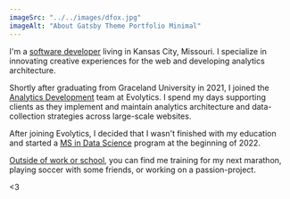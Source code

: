 ```yaml
---
imageSrc: "../../images/dfox.jpg"
imageAlt: "About Gatsby Theme Portfolio Minimal"
---
```


I'm a <u>software developer</u> living in Kansas City, Missouri. I specialize in innovating creative experiences for the web and developing analytics architecture.

Shortly after graduating from Graceland University in 2021, I joined the <u>Analytics Development</u> team at Evolytics. I spend my days supporting clients as they implement and maintain analytics architecture and data-collection strategies across large-scale websites. 

After joining Evolytics, I decided that I wasn't finished with my education and started a <u>MS in Data Science</u> program at the beginning of 2022.

<u>Outside of work or school</u>, you can find me training for my next marathon, playing soccer with some friends, or working on a passion-project. 

<3